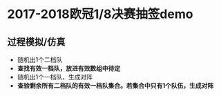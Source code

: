 # 2017-2018欧冠1/8决赛抽签demo
## 过程模拟/仿真
- 随机出1个二档队
- **查找有效一档队，放进有效数组中待定**
- 随机出1个一档队，生成对阵
- **查验剩余所有二档队的有效一档队集合。若集合中只有1个队伍，生成对阵**
